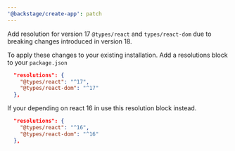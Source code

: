 ```yaml
---
'@backstage/create-app': patch
---
```


Add resolution for version 17 `@types/react` and `types/react-dom` due to breaking changes introduced in version 18.

To apply these changes to your existing installation. Add a resolutions block to your `package.json`

```json
  "resolutions": {
    "@types/react": "^17",
    "@types/react-dom": "^17"
  },
```

If your depending on react 16 in use this resolution block instead.

```json
  "resolutions": {
    "@types/react": "^16",
    "@types/react-dom": "^16"
  },
```

